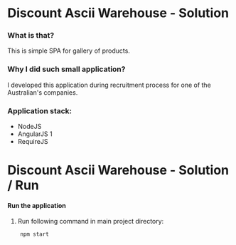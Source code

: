 # Discount Ascii Warehouse - Solution
### What is that?
This is simple SPA for gallery of products.

### Why I did such small application?
I developed this application during recruitment process for one of the Australian's companies.

### Application stack:
* NodeJS
* AngularJS 1
* RequireJS

# Discount Ascii Warehouse - Solution / Run
#### Run the application
1. Run following command in main project directory:
```
    npm start
```
